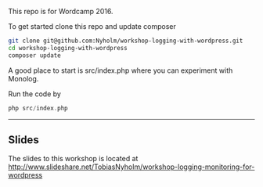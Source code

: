 This repo is for Wordcamp 2016.

To get started clone this repo and update composer 
```bash
git clone git@github.com:Nyholm/workshop-logging-with-wordpress.git
cd workshop-logging-with-wordpress
composer update
```

A good place to start is src/index.php where you can experiment with Monolog. 

Run the code by 

```php
php src/index.php
```

--------------

## Slides
The slides to this workshop is located at http://www.slideshare.net/TobiasNyholm/workshop-logging-monitoring-for-wordpress

